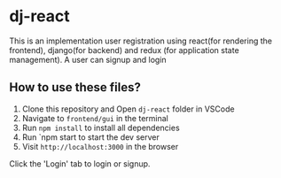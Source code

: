 # dj-react
This is an implementation user registration using react(for rendering the frontend), django(for backend) and redux (for application state management). A user can signup and login

## How to use these files?

1. Clone this repository and Open `dj-react` folder in VSCode
2. Navigate to `frontend/gui` in the terminal
3. Run `npm install` to install all dependencies
4. Run `npm start to start the dev server
5. Visit `http://localhost:3000` in the browser

Click the 'Login' tab to login or signup.

